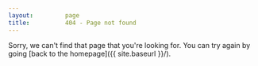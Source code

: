 ```yaml
---
layout:         page
title:          404 - Page not found
---
```


Sorry, we can't find that page that you're looking for. You can try again by going [back to the homepage]({{ site.baseurl }}/).
